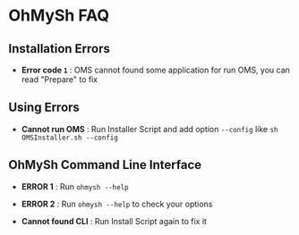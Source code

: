 # OhMySh FAQ

## Installation Errors

- **Error code `1`** : OMS cannot found some application for run OMS, you can read "Prepare" to fix

## Using Errors

- **Cannot run OMS** : Run Installer Script and add option `--config` like `sh OMSInstaller.sh --config`

## OhMySh Command Line Interface

- **ERROR 1** : Run `ohmysh --help`
- **ERROR 2** : Run `ohmysh --help` to check your options

- **Cannot found CLI** : Run Install Script again to fix it
